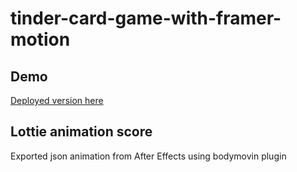# tinder-card-game-with-framer-motion

## Demo

[Deployed version here](https://tinder-card-game-with-framer-motion.vercel.app/)

## Lottie animation score

Exported json animation from After Effects using bodymovin plugin
